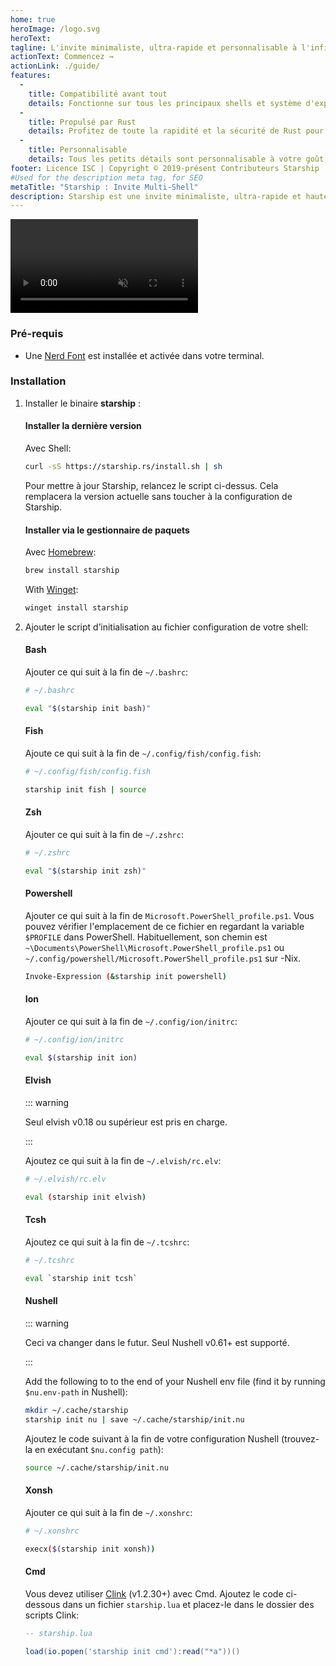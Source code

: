 ```yaml
---
home: true
heroImage: /logo.svg
heroText:
tagline: L'invite minimaliste, ultra-rapide et personnalisable à l'infini pour n'importe quel shell !
actionText: Commencez →
actionLink: ./guide/
features:
  - 
    title: Compatibilité avant tout
    details: Fonctionne sur tous les principaux shells et système d'exploitation. Utilisez-le partout !
  - 
    title: Propulsé par Rust
    details: Profitez de toute la rapidité et la sécurité de Rust pour rendre votre invite de commandes la plus rapide et fiable possible.
  - 
    title: Personnalisable
    details: Tous les petits détails sont personnalisable à votre goût, pour rendre votre invite de commandes aussi légère ou complète que le vous souhaitez.
footer: Licence ISC | Copyright © 2019-présent Contributeurs Starship
#Used for the description meta tag, for SEO
metaTitle: "Starship : Invite Multi-Shell"
description: Starship est une invite minimaliste, ultra-rapide et hautement personnalisable pour n'importe quel shell ! Montre les informations dont vous avez besoin tout en restant élégante et minimaliste. Installation rapide disponible pour Bash, Fish, ZSH, Ion, Tcsh, Elvish, Nu, Xonsh, Cmd, et PowerShell.
---
```


<div class="center">
  <video class="demo-video" muted autoplay loop playsinline>
    <source src="/demo.webm" type="video/webm">
    <source src="/demo.mp4" type="video/mp4">
  </video>
</div>

### Pré-requis

- Une [Nerd Font](https://www.nerdfonts.com/) est installée et activée dans votre terminal.

### Installation

1. Installer le binaire **starship** :


   #### Installer la dernière version

   Avec Shell:

   ```sh
   curl -sS https://starship.rs/install.sh | sh
   ```

   Pour mettre à jour Starship, relancez le script ci-dessus. Cela remplacera la version actuelle sans toucher à la configuration de Starship.


   #### Installer via le gestionnaire de paquets

   Avec [Homebrew](https://brew.sh/):

   ```sh
   brew install starship
   ```
   With [Winget](https://github.com/microsoft/winget-cli):

   ```powershell
   winget install starship
   ```

1. Ajouter le script d’initialisation au fichier configuration de votre shell:


   #### Bash

   Ajouter ce qui suit à la fin de `~/.bashrc`:

   ```sh
   # ~/.bashrc

   eval "$(starship init bash)"
   ```


   #### Fish

   Ajoute ce qui suit à la fin de `~/.config/fish/config.fish`:

   ```sh
   # ~/.config/fish/config.fish

   starship init fish | source
   ```


   #### Zsh

   Ajouter ce qui suit à la fin de `~/.zshrc`:

   ```sh
   # ~/.zshrc

   eval "$(starship init zsh)"
   ```


   #### Powershell

   Ajouter ce qui suit à la fin de `Microsoft.PowerShell_profile.ps1`. Vous pouvez vérifier l'emplacement de ce fichier en regardant la variable `$PROFILE` dans PowerShell. Habituellement, son chemin est `~\Documents\PowerShell\Microsoft.PowerShell_profile.ps1` ou `~/.config/powershell/Microsoft.PowerShell_profile.ps1` sur -Nix.

   ```sh
   Invoke-Expression (&starship init powershell)
   ```


   #### Ion

   Ajouter ce qui suit à la fin de `~/.config/ion/initrc`:

   ```sh
   # ~/.config/ion/initrc

   eval $(starship init ion)
   ```


   #### Elvish

   ::: warning

   Seul elvish v0.18 ou supérieur est pris en charge.

   :::

   Ajoutez ce qui suit à la fin de `~/.elvish/rc.elv`:

   ```sh
   # ~/.elvish/rc.elv

   eval (starship init elvish)
   ```


   #### Tcsh

   Ajoutez ce qui suit à la fin de `~/.tcshrc`:

   ```sh
   # ~/.tcshrc

   eval `starship init tcsh`
   ```


   #### Nushell

   ::: warning

   Ceci va changer dans le futur. Seul Nushell v0.61+ est supporté.

   :::

   Add the following to to the end of your Nushell env file (find it by running `$nu.env-path` in Nushell):
   ```sh
   mkdir ~/.cache/starship
   starship init nu | save ~/.cache/starship/init.nu
   ```

   Ajoutez le code suivant à la fin de votre configuration Nushell (trouvez-la en exécutant `$nu.config path`):

   ```sh
   source ~/.cache/starship/init.nu
   ```

   #### Xonsh

   Ajouter ce qui suit à la fin de `~/.xonshrc`:

   ```sh
   # ~/.xonshrc

   execx($(starship init xonsh))
   ```


   #### Cmd

   Vous devez utiliser [Clink](https://chrisant996.github.io/clink/clink.html) (v1.2.30+) avec Cmd. Ajoutez le code ci-dessous dans un fichier `starship.lua` et placez-le dans le dossier des scripts Clink:

   ```lua
   -- starship.lua

   load(io.popen('starship init cmd'):read("*a"))()
   ```
